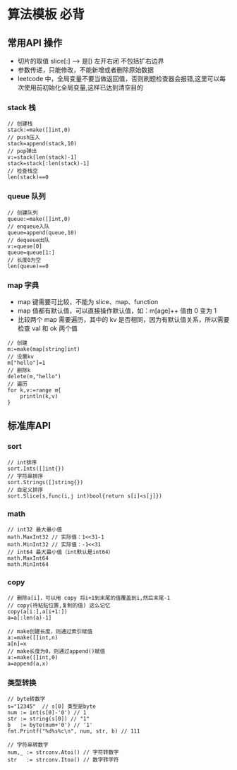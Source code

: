 # 算法模板 必背
## 常用API 操作
- 切片的取值 slice[:] --> 是[) 左开右闭 不包括扩右边界
- 参数传递，只能修改，不能新增或者删除原始数据
- leetcode 中，全局变量不要当做返回值，否则刷题检查器会报错,这里可以每次使用前初始化全局变量,这样已达到清空目的
### stack 栈
```bazaar
// 创建栈
stack:=make([]int,0)
// push压入
stack=append(stack,10)
// pop弹出
v:=stack[len(stack)-1]
stack=stack[:len(stack)-1]
// 检查栈空
len(stack)==0
```
### queue 队列
```bazaar
// 创建队列
queue:=make([]int,0)
// enqueue入队
queue=append(queue,10)
// dequeue出队
v:=queue[0]
queue=queue[1:]
// 长度0为空
len(queue)==0
```
### map 字典
- map 键需要可比较，不能为 slice、map、function
- map 值都有默认值，可以直接操作默认值，如：m[age]++ 值由 0 变为 1
- 比较两个 map 需要遍历，其中的 kv 是否相同，因为有默认值关系，所以需要检查 val 和 ok 两个值
```bazaar
// 创建
m:=make(map[string]int)
// 设置kv
m["hello"]=1
// 删除k
delete(m,"hello")
// 遍历
for k,v:=range m{
    println(k,v)
}
```
## 标准库API
### sort
```bazaar
// int排序
sort.Ints([]int{})
// 字符串排序
sort.Strings([]string{})
// 自定义排序
sort.Slice(s,func(i,j int)bool{return s[i]<s[j]})
```
### math
```bazaar
// int32 最大最小值
math.MaxInt32 // 实际值：1<<31-1
math.MinInt32 // 实际值：-1<<31
// int64 最大最小值（int默认是int64）
math.MaxInt64
math.MinInt64
```
### copy
```bazaar
// 删除a[i]，可以用 copy 将i+1到末尾的值覆盖到i,然后末尾-1
// copy(待粘贴位置,复制的值) 这么记忆
copy(a[i:],a[i+1:])
a=a[:len(a)-1]

// make创建长度，则通过索引赋值
a:=make([]int,n)
a[n]=x
// make长度为0，则通过append()赋值
a:=make([]int,0)
a=append(a,x)
```
### 类型转换
```bazaar
// byte转数字
s="12345"  // s[0] 类型是byte
num := int(s[0]-'0') // 1
str := string(s[0]) // "1"
b   := byte(num+'0') // '1'
fmt.Printf("%d%s%c\n", num, str, b) // 111

// 字符串转数字
num,_ := strconv.Atoi() // 字符转数字
str   := strconv.Itoa() // 数字转字符
```